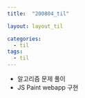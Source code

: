 ```yaml
---
title:  "200804_til"

layout: layout_til

categories:
  - til
tags:
  - til
---
```

- 알고리즘 문제 풀이
- JS Paint webapp 구현